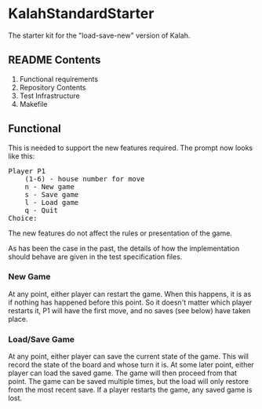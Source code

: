 # KalahStandardStarter

The starter kit for the "load-save-new" version of Kalah.

## README Contents

1. Functional requirements
2. Repository Contents
3. Test Infrastructure
4. Makefile

## Functional
This is needed to support the new features required. The prompt now looks like this:
<pre>
Player P1
    (1-6) - house number for move
    n - New game
    s - Save game
    l - Load game
    q - Quit
Choice:
</pre>
The new features do not affect the rules or presentation of the game.

As has been the case in the past, the details of how the implementation should
behave are given in the test specification files.

### New Game

At any point, either player can restart the game. When this happens, it is as if nothing has happened before this point. So it doesn't matter which player restarts it, P1 will have the first move, and no saves (see below) have taken place.

### Load/Save Game

At any point, either player can save the current state of the game. This will record the state of the board and whose turn it is. At some later point, either player can load the saved game. The game will then proceed from that point. The game can be saved multiple times, but the load will only restore from the most recent save. If a player restarts the game, any saved game is lost.
